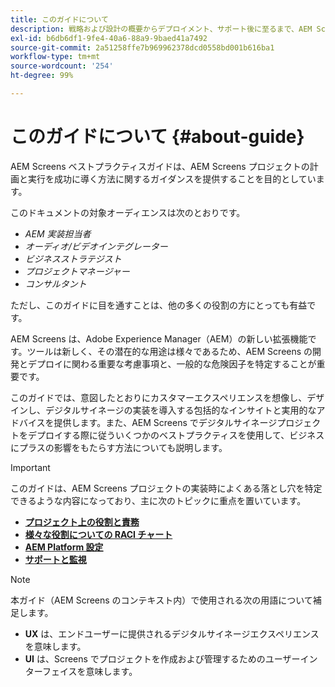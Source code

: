 ```yaml
---
title: このガイドについて
description: 戦略および設計の概要からデプロイメント、サポート後に至るまで、AEM Screens プロジェクトを計画および実行するためのベストプラクティスについて説明します。
exl-id: b6db6df1-9fe4-40a6-88a9-9baed41a7492
source-git-commit: 2a51258ffe7b969962378dcd0558bd001b616ba1
workflow-type: tm+mt
source-wordcount: '254'
ht-degree: 99%

---
```


# このガイドについて {#about-guide}

AEM Screens ベストプラクティスガイドは、AEM Screens プロジェクトの計画と実行を成功に導く方法に関するガイダンスを提供することを目的としています。

このドキュメントの対象オーディエンスは次のとおりです。

* *AEM 実装担当者*
* *オーディオ/ビデオインテグレーター*
* *ビジネスストラテジスト*
* *プロジェクトマネージャー*
* *コンサルタント*

ただし、このガイドに目を通すことは、他の多くの役割の方にとっても有益です。

AEM Screens は、Adobe Experience Manager（AEM）の新しい拡張機能です。ツールは新しく、その潜在的な用途は様々であるため、AEM Screens の開発とデプロイに関わる重要な考慮事項と、一般的な危険因子を特定することが重要です。

このガイドでは、意図したとおりにカスタマーエクスペリエンスを想像し、デザインし、デジタルサイネージの実装を導入する包括的なインサイトと実用的なアドバイスを提供します。また、AEM Screens でデジタルサイネージプロジェクトをデプロイする際に従ういくつかのベストプラクティスを使用して、ビジネスにプラスの影響をもたらす方法についても説明します。

>[!IMPORTANT]
>
> このガイドは、AEM Screens プロジェクトの実装時によくある落とし穴を特定できるような内容になっており、主に次のトピックに重点を置いています。
>
> * **[プロジェクト上の役割と責務](roles-responsibilities.md)**
> * **[様々な役割についての RACI チャート](roles-responsibilities.md#raci-chart)**
> * **[AEM Platform 設定](aem-platform-configurations.md)**
> * **[サポートと監視](support-monitoring.md)**

>[!NOTE]
>
> 本ガイド（AEM Screens のコンテキスト内）で使用される次の用語について補足します。
>
> * **UX** は、エンドユーザーに提供されるデジタルサイネージエクスペリエンスを意味します。
> * **UI** は、Screens でプロジェクトを作成および管理するためのユーザーインターフェイスを意味します。
